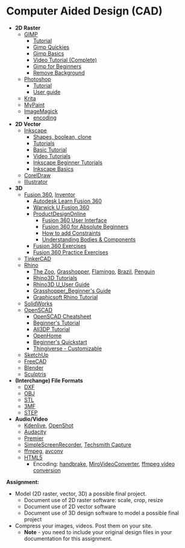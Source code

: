 # Computer Aided Design (CAD)
* **2D Raster**
  * [GIMP](https://www.gimp.org/)
    * [Tutorial](https://www.gimp.org/tutorials/)
    * [Gimp Quickies](https://www.gimp.org/tutorials/GIMP_Quickies/)
    * [Gimp Basics](https://www.gimp.org/tutorials/)
    * [Video Tutorial (Complete)](https://www.youtube.com/watch?v=2EPIUyFJ4ag&t=37s)
    * [Gimp for Beginners](https://daviesmediadesign.com/20-gimp-2-10-tutorials-for-beginners/)
    * [Remove Background](https://www.youtube.com/watch?v=Gfu_kQppNG0)
  * [Photoshop](https://www.adobe.com/products/photoshop.html)
    * [Tutorial](https://helpx.adobe.com/photoshop/tutorials.html)
    * [User guide](https://helpx.adobe.com/photoshop/user-guide.html)
  * [Krita](https://krita.org/en/)
  * [MyPaint](http://mypaint.org/)
  * [ImageMagick](https://imagemagick.org/index.php)
    * [encoding](http://academy.cba.mit.edu/classes/computer_design/image.html)
* **2D Vector**
  * [Inkscape](https://inkscape.org/)
    * [Shapes, boolean, clone](http://academy.cba.mit.edu/classes/computer_design/inkscape.mp4)
    * [Tutorials](https://inkscape.org/learn/tutorials/)
    * [Basic Tutorial](https://inkscape.org/en/doc/tutorials/basic/tutorial-basic.html)
    * [Video Tutorials](https://inkscape.org/learn/videos/)
    * [Inkscape Beginner Tutorials](https://www.youtube.com/playlist?list=PLynG8gQD-n8BMplEVZVsoYlaRgqzG1qc4)
    * [Inkscape Basics](https://www.youtube.com/playlist?list=PL_7viLFyJ7sAx1Ykjn5mqwVLfqIrs7UEy)
  * [CorelDraw](https://www.coreldraw.com/en/)
  * [Illustrator](https://www.adobe.com/products/illustrator.html)
* **3D**
  * [Fusion 360](https://www.autodesk.com/products/fusion-360/students-teachers-educators), [Inventor](https://www.autodesk.com.sg/products/inventor/overview)
    * [Autodesk Learn Fusion 360](https://f360ap.autodesk.com/courses)
    * [Warwick U Fusion 360](https://warwick.ac.uk/fac/sci/wmg/about/outreach/resources/fusion_tutorials/)
    * [ProductDesignOnline](https://productdesignonline.com/fusion-360/)
      * [Fusion 360 User Interface](https://www.youtube.com/watch?v=sZwM87-nsYA)
      * [Fusion 360 for Absolute Beginners](https://www.youtube.com/watch?v=qvrHuaHhqHI)
      * [How to add Constraints](https://www.youtube.com/watch?v=BGwBZJ14KHQ&list=PLrZ2zKOtC_-DR2ZkMaK3YthYLErPxCnT-&index=18)
      * [Understanding Bodies & Components](https://productdesignonline.com/tips-and-tricks/understanding-bodies-and-components-fusion-360-rule-1/)
    * [Fusion 360 Exercises](https://www.youtube.com/channel/UC5jIedWB0-o9Zq0kZPmHeEw/videos)
    * [Fusion 360 Practice Exercises](https://en.calameo.com/read/004987257fab6b0564037)
  * [TinkerCAD](https://www.tinkercad.com/)
  * [Rhino](https://www.rhino3d.com/)
    * [The Zoo](https://wiki.mcneel.com/zoo/home), [Grasshopper](https://www.rhino3d.com/6/new/grasshopper), [Flamingo](https://wiki.mcneel.com/flamingo/home), [Brazil](https://wiki.mcneel.com/brazil/home), [Penguin](https://wiki.mcneel.com/penguin/home)
    * [Rhino3D Tutorials](https://www.rhino3d.com/tutorials)
    * [Rhino3D U_User Guide](https://rhino3du.ning.com/page/basic-tutorials-in-the-user-guide)
    * [Grasshopper_Beginner's Guide](https://blog.ramboll.com/rcd/tutorials/a-beginners-guide-to-visual-scripting-with-grasshopper.html)
    * [Graphicsoft Rhino Tutorial](https://education.graphisoft.com/mod/book/view.php?id=155&chapterid=1939)
  * [SolidWorks](https://www.solidworks.com/)
  * [OpenSCAD](http://www.openscad.org/)
    * [OpenSCAD Cheatsheet](https://www.openscad.org/cheatsheet/)
    * [Beginner's Tutorial](http://edutechwiki.unige.ch/en/OpenScad_beginners_tutorial)
    * [All3DP Tutorial](https://all3dp.com/2/openscad-tutorial-for-beginners-5-easy-steps/)
    * [OpenHome](https://openhome.cc/eGossip/OpenSCAD/)
    * [Beginner's Quickstart](https://www.youtube.com/watch?v=oTCu2hCuqfg&t=47s)
    * [Thingiverse - Customizable](https://www.thingiverse.com/search?q=customizable&dwh=295dbaef526c250)
  * [SketchUp](https://www.sketchup.com/)
  * [FreeCAD](https://www.freecadweb.org/)
  * [Blender](https://www.blender.org/)
  * [Sculptris](https://pixologic.com/sculptris/)
* **(Interchange) File Formats**
  * [DXF](https://en.wikipedia.org/wiki/AutoCAD_DXF)
  * [OBJ](https://all3dp.com/1/obj-file-format-3d-printing-cad/)
  * [STL](https://all3dp.com/what-is-stl-file-format-extension-3d-printing/)
  * [3MF](https://fileinfo.com/extension/3mf)
  * [STEP](https://fileinfo.com/extension/step)
* **Audio/Video**
  * [Kdenlive](https://kdenlive.org/en/), [OpenShot](https://www.openshot.org/)
  * [Audacity](https://www.audacityteam.org/)
  * [Premier](https://www.adobe.com/sea/products/premiere.html)
  * [SimpleScreenRecorder](https://www.maartenbaert.be/simplescreenrecorder/), [Techsmith Capture](https://www.techsmith.com/jing-tool.html)
  * [ffmpeg](http://ffmpeg.org/), [avconv](https://libav.org/docs/avconv.html)
  * [HTML5](https://developer.mozilla.org/en-US/docs/Learn/HTML/Multimedia_and_embedding/Video_and_audio_content)
    * Encoding: [handbrake](https://handbrake.fr/), [MiroVideoConverter](http://www.mirovideoconverter.com/), [ffmpeg video conversion](http://academy.cba.mit.edu/classes/computer_design/video.html)
  
**Assignment:**
* Model (2D raster, vector, 3D) a possible final project.
  * Document use of 2D raster software: scale, crop, resize
  * Document use of 2D vector software
  * Document use of 3D design software to model a possible final project
* Compress your images, videos. Post them on your site.
  * **Note** - you need to include your original design files in your documentation for this assignment.
